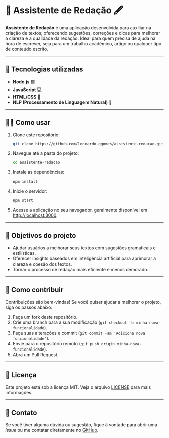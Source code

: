 
# 📝 **Assistente de Redação** 🖋️

**Assistente de Redação** é uma aplicação desenvolvida para auxiliar na criação de textos, oferecendo sugestões, correções e dicas para melhorar a clareza e a qualidade da redação. Ideal para quem precisa de ajuda na hora de escrever, seja para um trabalho acadêmico, artigo ou qualquer tipo de conteúdo escrito.

---

## 🚀 **Tecnologias utilizadas**

- **Node.js** 🟩
- **JavaScript** 💻
- **HTML/CSS** 🎨
- **NLP (Processamento de Linguagem Natural)** 🤖

---

## 🧑‍💻 **Como usar**

1. Clone este repositório:
   ```bash
   git clone https://github.com/leonardo-ggomes/assistente-redacao.git
   ```

2. Navegue até a pasta do projeto:
   ```bash
   cd assistente-redacao
   ```

3. Instale as dependências:
   ```bash
   npm install
   ```

4. Inicie o servidor:
   ```bash
   npm start
   ```

5. Acesse a aplicação no seu navegador, geralmente disponível em [http://localhost:3000](http://localhost:3000).

---

## 🎯 **Objetivos do projeto**

- Ajudar usuários a melhorar seus textos com sugestões gramaticais e estilísticas.
- Oferecer insights baseados em inteligência artificial para aprimorar a clareza e coesão dos textos.
- Tornar o processo de redação mais eficiente e menos demorado.

---

## 📌 **Como contribuir**

Contribuições são bem-vindas! Se você quiser ajudar a melhorar o projeto, siga os passos abaixo:

1. Faça um fork deste repositório.
2. Crie uma branch para a sua modificação (`git checkout -b minha-nova-funcionalidade`).
3. Faça suas alterações e commit (`git commit -am 'Adiciona nova funcionalidade'`).
4. Envie para o repositório remoto (`git push origin minha-nova-funcionalidade`).
5. Abra um Pull Request.

---

## 🌟 **Licença**

Este projeto está sob a licença MIT. Veja o arquivo [LICENSE](LICENSE) para mais informações.

---

## 💬 **Contato**

Se você tiver alguma dúvida ou sugestão, fique à vontade para abrir uma *issue* ou me contatar diretamente no [GitHub](https://github.com/leonardo-ggomes).

